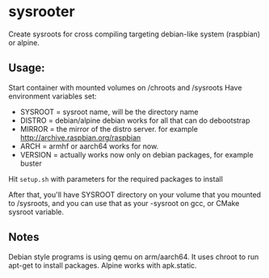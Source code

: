 # sysrooter
Create sysroots for cross compiling targeting debian-like system (raspbian) or alpine.


## Usage:

Start container with mounted volumes on /chroots and /sysroots
Have environment variables set:

* SYSROOT = sysroot name, will be the directory name
* DISTRO = debian/alpine debian works for all that can do debootstrap
* MIRROR = the mirror of the distro server. for example http://archive.raspbian.org/raspbian
* ARCH = armhf or aarch64 works for now.
* VERSION = actually works now only on debian packages, for example buster

Hit ```setup.sh``` with parameters for the required packages to install

After that, you'll have SYSROOT directory on your volume that you mounted to /sysroots, and you can use that as your -sysroot on gcc, or CMake sysroot variable.

## Notes

Debian style programs is using qemu on arm/aarch64. It uses chroot to run apt-get to install packages.
Alpine works with apk.static.


